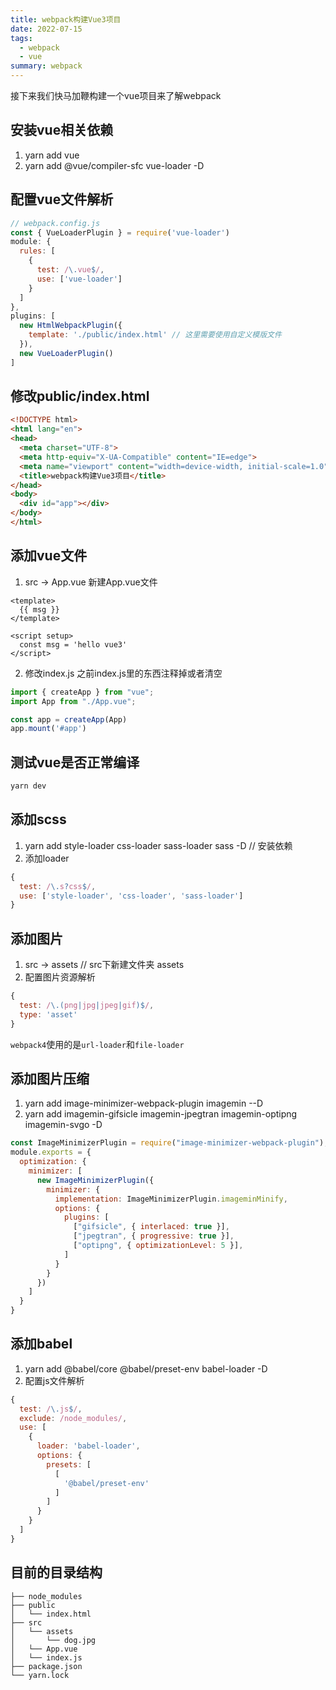 ```yaml
---
title: webpack构建Vue3项目
date: 2022-07-15
tags:
  - webpack
  - vue
summary: webpack
---
```


接下来我们快马加鞭构建一个vue项目来了解webpack
## 安装vue相关依赖
1. yarn add vue 
2. yarn add  @vue/compiler-sfc vue-loader -D
## 配置vue文件解析
```js
// webpack.config.js
const { VueLoaderPlugin } = require('vue-loader')
module: {
  rules: [
    {
      test: /\.vue$/,
      use: ['vue-loader']
    }
  ]
},
plugins: [
  new HtmlWebpackPlugin({
    template: './public/index.html' // 这里需要使用自定义模版文件
  }),
  new VueLoaderPlugin()
]
```
## 修改public/index.html
```html
<!DOCTYPE html>
<html lang="en">
<head>
  <meta charset="UTF-8">
  <meta http-equiv="X-UA-Compatible" content="IE=edge">
  <meta name="viewport" content="width=device-width, initial-scale=1.0">
  <title>webpack构建Vue3项目</title>
</head>
<body>
  <div id="app"></div>
</body>
</html>
```
## 添加vue文件
1. src -> App.vue 新建App.vue文件
```vue
<template>
  {{ msg }}
</template>

<script setup>
  const msg = 'hello vue3'
</script>
```
2. 修改index.js
之前index.js里的东西注释掉或者清空
```js
import { createApp } from "vue";
import App from "./App.vue";

const app = createApp(App)
app.mount('#app')
```
## 测试vue是否正常编译
```bash
yarn dev
```
## 添加scss
1. yarn add style-loader css-loader sass-loader sass -D // 安装依赖
2. 添加loader
```js
{
  test: /\.s?css$/,
  use: ['style-loader', 'css-loader', 'sass-loader']
}
```
## 添加图片
1. src -> assets // src下新建文件夹 assets
2. 配置图片资源解析
```js
{
  test: /\.(png|jpg|jpeg|gif)$/,
  type: 'asset'
}
```
`webpack4`使用的是`url-loader`和`file-loader`
## 添加图片压缩
1. yarn add image-minimizer-webpack-plugin imagemin --D
2. yarn add imagemin-gifsicle imagemin-jpegtran imagemin-optipng imagemin-svgo -D
```js
const ImageMinimizerPlugin = require("image-minimizer-webpack-plugin");
module.exports = {
  optimization: {
    minimizer: [
      new ImageMinimizerPlugin({
        minimizer: {
          implementation: ImageMinimizerPlugin.imageminMinify,
          options: {
            plugins: [
              ["gifsicle", { interlaced: true }],
              ["jpegtran", { progressive: true }],
              ["optipng", { optimizationLevel: 5 }],
            ]
          }
        }
      })
    ]
  }
}
```
## 添加babel
1. yarn add @babel/core @babel/preset-env babel-loader -D
2. 配置js文件解析
```js
{
  test: /\.js$/,
  exclude: /node_modules/,
  use: [
    {
      loader: 'babel-loader',
      options: {
        presets: [
          [
            '@babel/preset-env'
          ]
        ]
      }
    }
  ]
}
```
## 目前的目录结构
```
├── node_modules
├── public
│   └── index.html
├── src
│   └── assets
│       └── dog.jpg
│   └── App.vue
│   └── index.js
├── package.json
└── yarn.lock
```